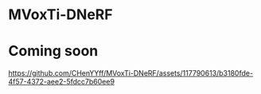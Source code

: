 # MVoxTi-DNeRF
# Coming soon


https://github.com/CHenYYff/MVoxTi-DNeRF/assets/117790613/b3180fde-4f57-4372-aee2-5fdcc7b60ee9

